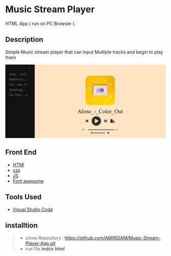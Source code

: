 # Music Stream Player

HTML App ( run on PC Browser ).

## Description

Simple Music stream player that can input Multiple tracks and begin to play them

![](Music%20Player%20App.png)

## Front End

- [HTMl]()
- [css]()
- [JS]()
- [Font awesome]()

## Tools Used

- [Visual Studio Code]()

## installtion
>
> - clone Repository :
>  <https://github.com/AMIRSIAM/Music-Stream-Player-App.git>
> - run file ___index.html___
